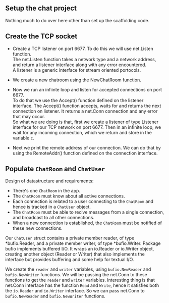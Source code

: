 ## Setup the chat project

Nothing much to do over here other than set up the scaffolding code.

## Create the TCP socket

- Create a TCP listener on port 6677. To do this we will use net.Listen function.  
The net.Listen function takes a network type and a network address, and return a listener interface along with any error encountered.  
A listener is a generic interface for stream oriented portocols.

- We create a new chatroom using the NewChatRoom function.

- Now we run an infiinte loop and listen for accepted connections on port 6677.   
To do that we use the Accept() function defined on the listener interface. The Accept() function accepts, waits for and returns the next connection on listener. It returns a net.Conn connection and any error that may occur.  
So what we are doing is that, first we create a listener of type Listener interface for our TCP network on port 6677. Then in an infinite loop, we wait for any incoming connection, which we return and store in the variable `c`. 

- Next we print the remote address of our connection. We can do that by using the RemoteAddr() function defined on the connection interface.
 
 ## Populate `ChatRoom` and `ChatUser`
 
 Design of datastructure and requirements:
 - There's one `ChatRoom` in the app.
 - The `ChatRoom` must know about all active connections.
 - Each connection is related to a user connecting to the `ChatRoom` and hence is tracked in a `ChatUser` object.
 - The `ChatRoom` must be able to recive messages from a single connection, and broadcast to all other connections.
 - When a new connection is established, the `ChatRoom` must be notified of these new connections.
 
 Our `ChatUser` struct contains a private member reader, of type *bufio.Reader, and a private member writer, of type *bufio.Writer.
 Package bufio implements buffered I/O. It wraps an io.Reader or io.Writer object, creating another object (Reader or Writer) that also implements the interface but provides buffering and some help for textual I/O.
 
 We create the `reader` and `writer` variables, using `bufio.NewReader` and `bufio.NewWriter` functions. We will be passing the net.Conn to these functions to get the `reader` and `writer` variables. Interesting thing is that net.Conn interface has the function `Read` and `Write`, hence it satisfies both the `io.Reader` and `io.Writer` interface. So we can pass net.Conn to `bufio.NewReader` and `bufio.NewWriter` functions.
 
 
 
 
 
